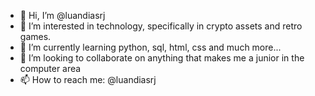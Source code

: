 - 👋 Hi, I’m @luandiasrj
- 👀 I’m interested in technology, specifically in crypto assets and retro games.
- 🌱 I’m currently learning python, sql, html, css and much more...
- 💞️ I’m looking to collaborate on anything that makes me a junior in the computer area
- 📫 How to reach me: @luandiasrj

<!---
luandiasrj/luandiasrj is a ✨ special ✨ repository because its `README.md` (this file) appears on your GitHub profile.
You can click the Preview link to take a look at your changes.
--->
